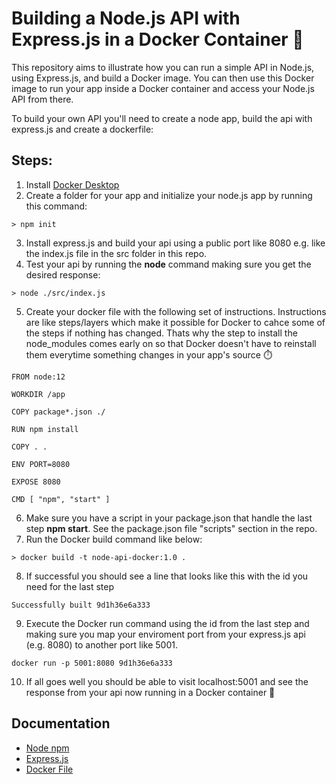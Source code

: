 # Building a Node.js API with Express.js in a Docker Container 🐳

This repository aims to illustrate how you can run a simple API in Node.js, using Express.js, and build a Docker image. You can then use this Docker image to run your app inside a Docker container and access your Node.js API from there.

To build your own API you'll need to create a node app, build the api with express.js and create a dockerfile:

## Steps:

1. Install [Docker Desktop](https://docs.docker.com/get-docker/)
2. Create a folder for your app and initialize your node.js app by running this command:

```console
> npm init
```

3. Install express.js and build your api using a public port like 8080 e.g. like the index.js file in the src folder in this repo.
4. Test your api by running the **node** command making sure you get the desired response:

```console
> node ./src/index.js
```

5. Create your docker file with the following set of instructions. Instructions are like steps/layers which make it possible for Docker to cahce some of the steps if nothing has changed. Thats why the step to install the node_modules comes early on so that Docker doesn't have to reinstall them everytime something changes in your app's source ⏱️

```docker
FROM node:12

WORKDIR /app

COPY package*.json ./

RUN npm install

COPY . .

ENV PORT=8080

EXPOSE 8080

CMD [ "npm", "start" ]
```

6. Make sure you have a script in your package.json that handle the last step **npm start**. See the package.json file "scripts" section in the repo.
7. Run the Docker build command like below:

```console
> docker build -t node-api-docker:1.0 .
```

8. If successful you should see a line that looks like this with the id you need for the last step

```console
Successfully built 9d1h36e6a333
```

9. Execute the Docker run command using the id from the last step and making sure you map your enviroment port from your express.js api (e.g. 8080) to another port like 5001.

```console
docker run -p 5001:8080 9d1h36e6a333
```

10. If all goes well you should be able to visit localhost:5001 and see the response from your api now running in a Docker container 🐳

## Documentation

- [Node npm](https://docs.npmjs.com/cli/v6/commands/npm-init)
- [Express.js](https://expressjs.com/en/guide/routing.html)
- [Docker File](https://docs.docker.com/engine/reference/builder/)
